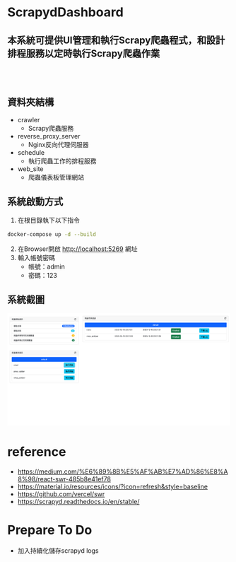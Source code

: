 # ScrapydDashboard
## 本系統可提供UI管理和執行Scrapy爬蟲程式，和設計排程服務以定時執行Scrapy爬蟲作業 
<br><br/>
## 資料夾結構
- crawler
  - Scrapy爬蟲服務
- reverse_proxy_server
  - Nginx反向代理伺服器
- schedule
  - 執行爬蟲工作的排程服務
- web_site
  - 爬蟲儀表板管理網站     
## 系統啟動方式
1. 在根目錄執下以下指令
``` bash
docker-compose up -d --build
```
2. 在Browser開啟 [http://localhost:5269](http://localhost:5269) 網址
3. 輸入帳號密碼
   - 帳號：admin
   - 密碼：123
## 系統截圖
![alt text](./images/ScreenShot.png "系統畫面")

# reference
- https://medium.com/%E6%89%8B%E5%AF%AB%E7%AD%86%E8%A8%98/react-swr-485b8e41ef78
- https://material.io/resources/icons/?icon=refresh&style=baseline
- https://github.com/vercel/swr
- https://scrapyd.readthedocs.io/en/stable/

# Prepare To Do
- 加入持續化儲存scrapyd logs



